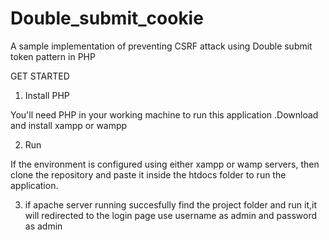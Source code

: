 # Double_submit_cookie


A sample implementation of preventing CSRF attack using Double submit token pattern in PHP

 GET STARTED 

1) Install PHP

You'll need PHP in your working machine to run this application .Download and install xampp or wampp

2) Run

If the environment is configured using either xampp or wamp servers, then clone the repository and paste it inside the htdocs folder to run the application.

3) if apache server running succesfully find the project folder and run it,it will redirected to the login page use username as admin and password as admin
